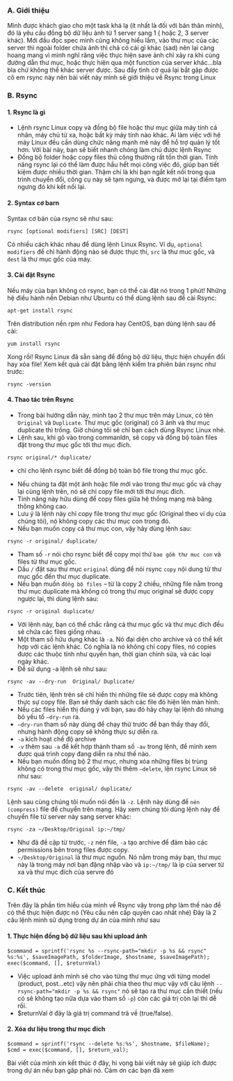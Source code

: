 ### A. Giới thiệu
Mình được khách giao cho một task khá lạ (ít nhất là đối với bản thân mình), đó là yêu cầu đồng bộ dữ liệu ảnh từ 1 server sang 1 ( hoặc 2, 3 server khác). Mới đầu đọc spec mình cũng không hiểu lắm, vào thư mục của các server thì ngoài folder chứa ảnh thì chả có cái gì khác (sad) nên lại càng hoang mang vì mình nghĩ răng việc thực hiện save ảnh chỉ xảy ra khi cùng đường dẫn thư mục, hoặc thực hiện qua một function của server khác...bla bla chứ không thể khác server được. Sau đấy tình cờ quá lại bắt gặp được cô em rsync này nên bài viết này mình sẽ giới thiệu về Rsync trong Linux
### B. Rsync
#### 1. Rsync là gì
- Lệnh rsync Linux copy và đồng bộ file hoặc thư mục giữa máy tính cá nhân, máy chủ từ xa, hoặc bất kỳ máy tính nào khác. Ai làm việc với hệ máy Linux đều cần dùng chức năng mạnh mẽ này để hỗ trợ quản lý tốt hơn. Với bài này, bạn sẽ biết nhanh chóng làm chủ được lệnh Rsync
- Đồng bộ folder hoặc copy files thủ công thường rất tốn thời gian. Tính năng rsync lại có thể làm được hầu hết mọi công việc đó, giúp bạn tiết kiệm được nhiều thời gian. Thậm chí là khi bạn ngắt kết nối trong qua trình chuyển đổi, công cụ này sẽ tạm ngưng, và được mở lại tại điểm tạm ngưng đó khi kết nối lại.
#### 2. Syntax cơ barn
Syntax cơ bản của rsync sẽ như sau:
```
rsync [optional modifiers] [SRC] [DEST]
```
Có nhiều cách khác nhau để dùng lệnh Linux Rsync. Ví dụ, `optional modifiers` để chỉ hành động nào sẽ được thực thi, `src` là thư muc gốc, và `dest` là thư mục gốc của máy.
#### 3. Cài đặt Rsync
Nếu máy của bạn không có rsync, bạn có thể cài đặt nó trong 1 phút! Những hệ điều hành nền Debian như Ubuntu có thể dùng lệnh sau để cài Rsync:
```
apt-get install rsync
```
Trên distribution nền rpm như Fedora hay CentOS, bạn dùng lệnh sau để cài:
```
yum install rsync
```
Xong rồi! Rsync Linux đã sẵn sàng để đồng bộ dữ liệu, thực hiện chuyển đổi hay xóa file! Xem kết quả cài đặt bằng lệnh kiểm tra phiên bản rsync như trước:
```
rsync -version
```
#### 4. Thao tác trên Rsync
- Trong bài hướng dẫn này, mình tạo 2 thư mục trên máy Linux, có tên `Original` và `Duplicate`. Thư mục gốc (original) có 3 ảnh và thư mục duplicate thì trống. Giờ chúng tôi sẽ chỉ bạn cách dùng Rsync Linux nhé.
- Lệnh sau, khi gõ vào trong commanldn, sẽ copy và đồng bộ toàn files đặt trong thư mục gốc tới thư mục đích.
```
rsync original/* duplicate/
```
* chỉ cho lệnh rsync biết để đồng bộ toàn bộ file trong thư mục gốc.
- Nếu chúng ta đặt một ảnh hoặc file mới vào trong thư mục gốc và chạy lại cùng lệnh trên, nó sẽ chỉ copy file mới tới thư mục đích.
- Tính năng này hữu dùng để copy files giữa hệ thống mạng mà băng thông không cao.
- Lưu ý là lệnh này chỉ copy file trong thư mục gốc (Original theo ví dụ của chúng tôi), nó không copy các thư mục con trong đó.
- Nếu bạn muốn copy cả thư mục con, vậy hãy dùng lệnh sau:
```
rsync -r original/ duplicate/
```
- Tham số `-r` nói cho rsync biết để copy mọi thứ `bao gồm thư muc con` và files từ thư mục gốc.
- Dấu `/` đặt sau thư mục `original` dùng để nói rsync `copy` nội dung từ thư mục gốc đến thư mục duplicate.
- Nếu bạn muốn `đồng bộ files` – từ là copy 2 chiều, những file nằm trong thư mục duplicate mà không có trong thư mục original sẽ được copy ngược lại, thì dùng lệnh sau:
```
rsync -r original duplicate/
```
- Với lệnh này, bạn có thể chắc rằng cả thư mục gốc và thư mục đích đều sẽ chứa các files giống nhau.
- Một tham số hữu dụng khác là `-a`. Nó đại diện cho archive và có thể kết hợp với các lệnh khác. Có nghĩa là nó không chỉ copy files, nó copies được các thuộc tính như quyền hạn, thời gian chỉnh sửa, và các loại ngày khác.
- Để sử dụng -a lệnh sẽ như sau:
```
rsync -av --dry-run  Original/ Duplicate/
```
- Trước tiên, lệnh trên sẽ chỉ hiển thị những file sẽ được copy mà không thực sự copy file. Bạn sẽ thấy danh sách các file đó hiện lên màn hình.
- Nếu các files hiển thị đúng ý với bạn, sau đó hãy chạy lại lệnh đó nhưng bỏ yếu tố `—dry-run` ra.
- `—dry-run` tham số này dùng để chạy thử trước để bạn thấy thay đổi, nhưng hành động copy sẽ không thực sự diễn ra.
- `-a` kích hoạt chế độ archive
- `-v` thêm sau `-a` để kết hợp thành tham số `-av` trong lệnh, để mình xem được quá trình copy đang diễn ra như thế nào.
- Nếu bạn muốn đồng bộ 2 thư mục, nhưng xóa những files bị trùng không có trong thư mục gốc, vậy thì thêm `–delete`, lện rsync Linux sẽ như sau:
```
rsync -av --delete  original/ duplicate/
```
Lệnh sau cùng chúng tôi muốn nói đến là `-z`. Lệnh này dùng để `nén (compress)` file để chuyển trên mạng. Hãy xem chúng tôi dùng lệnh này để chuyển file từ server này sang server khác:
```
rsync -za ~/Desktop/Original ip:~/tmp/
```
- Như đã đề cập từ trước, `-z` nén file, `-a` tạo archive để đảm bảo các permissions bên trong files được copy.
- `~/Desktop/Original` là thư mục nguồn. Nó nằm trong máy bạn, thư mục này là trong máy nơi bạn đặng nhập vào và `ip:~/tmp/` là ip của server từ xa và thư mục đích của servre đó
### C. Kết thúc
Trên đây là phần tìm hiểu của mình về Rsync vậy trong php làm thế nào để có thể thực hiện được nó (Yêu cầu nên cấp quyên cao nhất nhé)
Đây là 2 câu lệnh mình sử dụng trong dự án của mình như sau
#### 1. Thực hiện đồng bộ dữ liệu sau khi upload ảnh
```
$command = sprintf('rsync %s --rsync-path="mkdir -p %s && rsync" %s:%s', $saveImagePath, $folderImage, $hostname, $saveImagePath);
exec($command, [], $returnVal)
```
- Việc upload ảnh mình sẽ cho vào từng thư mục ứng với từng model (product, post...etc) vậy nên phải chia theo thư mục vậy với câu lệnh `--rsync-path="mkdir -p %s && rsync"` nó sẽ tạo ra thư mục cần thiết (nếu có sẽ không tạo nữa dựa vào tham số `-p`) còn các giá trị còn lại thì dễ rồi.
- $returnVal ở đây là giá trị command trả về (true/false).
#### 2. Xóa dư liệu trong thư mục đích
```
$command = sprintf('rsync --delete %s:%s', $hostname, $fileName);
$cmd = exec($command, [], $return_val);
```
Bài viết của mình xin kết thúc ở đây, hi vọng bài viết này sẽ giúp ích được trong dự án nếu bạn găp phải nó.
Cảm ơn các bạn đã xem